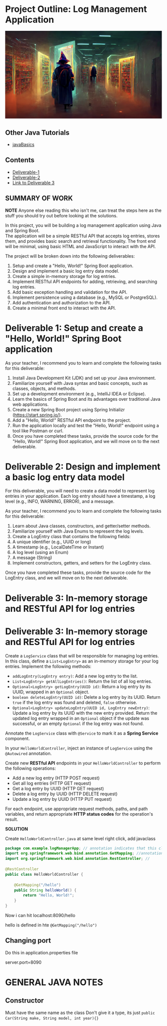 # Project Outline: Log Management Application

![](image.png)

## Other Java Tutorials 

- [javaBasics](https://github.com/murchie85/javaBasics-Again-)

## Contents  

- [Deliverable-1](#Deliverable-1:-Setup-and-create-a-"Hello,-World!"-Spring-Boot-application)  
- [Deliverable-2](#Deliverable-2:-Design-and-implement-a-basic-log-entry-data-model)  
- <a href="#deliverable-3">Link to Deliverable 3</a>


## SUMMARY OF WORK 
 
**NOTE** Anyone else reading this who isn't me, can treat the steps here as the stuff you should try out before looking at the solutions.  

In this project, you will be building a log management application using Java and Spring Boot.   
The application will be a simple RESTful API that accepts log entries, stores them, and provides basic 
search and retrieval functionality. 
The front end will be minimal, using basic HTML and JavaScript to interact with the API.

The project will be broken down into the following deliverables:

1. Setup and create a "Hello, World!" Spring Boot application.
2. Design and implement a basic log entry data model.
3. Create a simple in-memory storage for log entries.
4. Implement RESTful API endpoints for adding, retrieving, and searching log entries.
5. Add basic exception handling and validation for the API.
6. Implement persistence using a database (e.g., MySQL or PostgreSQL).
7. Add authentication and authorization to the API.
8. Create a minimal front end to interact with the API.




# Deliverable 1: Setup and create a "Hello, World!" Spring Boot application

As your teacher, I recommend you to learn and complete the following tasks for this deliverable:

1. Install Java Development Kit (JDK) and set up your Java environment.
2. Familiarize yourself with Java syntax and basic concepts, such as classes, objects, and methods.
3. Set up a development environment (e.g., IntelliJ IDEA or Eclipse).
4. Learn the basics of Spring Boot and its advantages over traditional Java web applications.
5. Create a new Spring Boot project using Spring Initializr (https://start.spring.io/).
6. Add a "Hello, World!" RESTful API endpoint to the project.
7. Run the application locally and test the "Hello, World!" endpoint using a tool like Postman or curl.
8. Once you have completed these tasks, provide the source code for the "Hello, World!" Spring Boot application, and we will move on to the next deliverable.

# Deliverable 2: Design and implement a basic log entry data model

For this deliverable, you will need to create a data model to represent log entries in your application. Each log entry should have a timestamp, a log level (e.g., INFO, WARNING, ERROR), and a message.

As your teacher, I recommend you to learn and complete the following tasks for this deliverable:

1. Learn about Java classes, constructors, and getter/setter methods.
2. Familiarize yourself with Java Enums to represent the log levels.
3. Create a LogEntry class that contains the following fields:
4. A unique identifier (e.g., UUID or long)
5. A timestamp (e.g., LocalDateTime or Instant)
6. A log level (using an Enum)
7. A message (String)
8. Implement constructors, getters, and setters for the LogEntry class.

Once you have completed these tasks, provide the source code for the LogEntry class, and we will move on to the next deliverable.


# Deliverable 3: In-memory storage and RESTful API for log entries
<h1 id="deliverable-3">Deliverable 3: In-memory storage and RESTful API for log entries</h1>

Create a `LogService` class that will be responsible for managing log entries. In this class, define a `List<LogEntry>` as an in-memory storage for your log entries. Implement the following methods:

- `addLogEntry(LogEntry entry)`: Add a new log entry to the list.
- `List<LogEntry> getAllLogEntries()`: Return the list of all log entries.
- `Optional<LogEntry> getLogEntry(UUID id)`: Return a log entry by its UUID, wrapped in an `Optional` object.
- `boolean deleteLogEntry(UUID id)`: Delete a log entry by its UUID. Return `true` if the log entry was found and deleted, `false` otherwise.
- `Optional<LogEntry> updateLogEntry(UUID id, LogEntry newEntry)`: Update a log entry by its UUID with the new entry provided. Return the updated log entry wrapped in an `Optional` object if the update was successful, or an empty `Optional` if the log entry was not found.

Annotate the `LogService` class with `@Service` to mark it as a **Spring Service** component.

In your `HelloWorldController`, inject an instance of `LogService` using the `@Autowired` annotation.

Create new **RESTful API** endpoints in your `HelloWorldController` to perform the following operations:

- Add a new log entry (HTTP POST request)
- Get all log entries (HTTP GET request)
- Get a log entry by UUID (HTTP GET request)
- Delete a log entry by UUID (HTTP DELETE request)
- Update a log entry by UUID (HTTP PUT request)

For each endpoint, use appropriate request methods, paths, and path variables, and return appropriate **HTTP status codes** for the operation's result.



**SOLUTION**

Create `HelloWorldController.java` at same level
right click, add javaclass 

```java
package com.example.logManagerApp; // annotation indicates that this class is a RESTful controller. 
import org.springframework.web.bind.annotation.GetMapping; //annotation maps HTTP GET requests 
import org.springframework.web.bind.annotation.RestController; // 

@RestController
public class HelloWorldController {

    @GetMapping("/hello")
    public String helloWorld() {
        return "Hello, World!";
    }
}

```


Now i can hit localhost:8090/hello 

hello is defined in hte `@GetMapping("/hello")`  


## Changing port 

Do this in application.properties file   

server.port=8090
  





# GENERAL JAVA NOTES  

## Constructor 

Must have the same name as the class
Don't give it a type, its just 
`public Car(String make, String model, int year){}`

